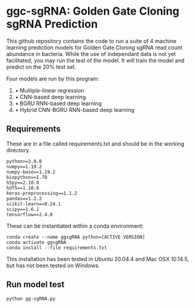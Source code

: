 # ggc-sgRNA: Golden Gate Cloning sgRNA Prediction

This github repository contains the code to run a suite of 4 machine learning prediction models for Golden Gate Cloning sgRNA read count abundance in bacteria. While the use of independant data is not yet facilitated, you may run the test of the model. It will train the model and predict on the 20% test set.

Four models are run by this program:
<ol>
<li>• Multiple-linear regression</li>
<li>• CNN-based deep learning</li>
<li>• BGRU RNN-based deep learning</li>
<li>• Hybrid CNN-BGRU RNN-based deep learning</li>
</ol>

## Requirements

These are in a file called requirements.txt and should be in the working directory.
```
python>=3.8.8
numpy==1.19.2
numpy-base==1.19.2
biopython==1.78
h5py==2.10.0
hdf5==1.10.6
keras-preprocessing==1.1.2
pandas==1.2.2
scikit-learn==0.24.1
scipy==1.6.1
tensorflow==2.4.0
```

These can be instantiated within a conda environment:

```
conda create --name ggsgRNA python=[ACTIVE VERSION]
conda activate ggsgRNA
conda install --file requirements.txt
```

This installation has been tested in Ubuntu 20.04.4 and Mac OSX 10.14.5, but has not been tested on Windows.

## Run model test
```
python gg-sgRNA.py
```
